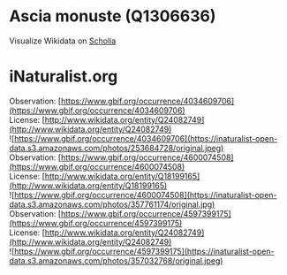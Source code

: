 
Ascia monuste (Q1306636)
========================
  
Visualize Wikidata on [Scholia](https://scholia.toolforge.org/taxon/Q1306636)
# iNaturalist.org
  
Observation: [https://www.gbif.org/occurrence/4034609706](https://www.gbif.org/occurrence/4034609706)  
License: [http://www.wikidata.org/entity/Q24082749](http://www.wikidata.org/entity/Q24082749)  
![https://www.gbif.org/occurrence/4034609706](https://inaturalist-open-data.s3.amazonaws.com/photos/253684728/original.jpeg)  
Observation: [https://www.gbif.org/occurrence/4600074508](https://www.gbif.org/occurrence/4600074508)  
License: [http://www.wikidata.org/entity/Q18199165](http://www.wikidata.org/entity/Q18199165)  
![https://www.gbif.org/occurrence/4600074508](https://inaturalist-open-data.s3.amazonaws.com/photos/357761174/original.jpg)  
Observation: [https://www.gbif.org/occurrence/4597399175](https://www.gbif.org/occurrence/4597399175)  
License: [http://www.wikidata.org/entity/Q24082749](http://www.wikidata.org/entity/Q24082749)  
![https://www.gbif.org/occurrence/4597399175](https://inaturalist-open-data.s3.amazonaws.com/photos/357032768/original.jpeg)